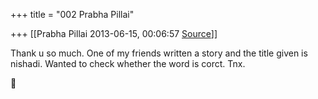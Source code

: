 +++
title = "002 Prabha Pillai"

+++
[[Prabha Pillai	2013-06-15, 00:06:57 [Source](https://groups.google.com/g/samskrita/c/_y45xVsKmZ8)]]



Thank u so much. One of my friends written a story and the title given is nishadi. Wanted to check whether the word is corct. Tnx.



